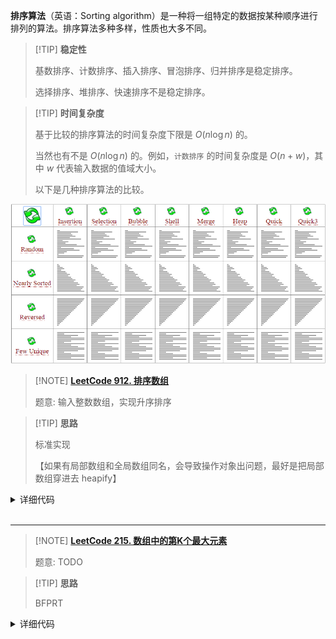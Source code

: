 **排序算法**（英语：Sorting algorithm）是一种将一组特定的数据按某种顺序进行排列的算法。排序算法多种多样，性质也大多不同。

> [!TIP] **稳定性**
> 
> 基数排序、计数排序、插入排序、冒泡排序、归并排序是稳定排序。
> 
> 选择排序、堆排序、快速排序不是稳定排序。


> [!TIP] **时间复杂度**
> 
> 基于比较的排序算法的时间复杂度下限是 $O(n\log n)$ 的。
> 
> 当然也有不是 $O(n\log n)$ 的。例如，`计数排序` 的时间复杂度是 $O(n+w)$，其中 $w$ 代表输入数据的值域大小。
> 
> 以下是几种排序算法的比较。

![几种排序算法的比较](./images/sort-intro-1.apng)

> [!NOTE] **[LeetCode 912. 排序数组](https://leetcode.cn/problems/sort-an-array)**
> 
> 题意: 输入整数数组，实现升序排序

> [!TIP] **思路**
> 
> 标准实现
> 
> 【如果有局部数组和全局数组同名，会导致操作对象出问题，最好是把局部数组穿进去 heapify】

<details>
<summary>详细代码</summary>
<!-- tabs:start -->

##### **C++ 快排**

```cpp
class Solution {
public:
    void quick_sort(vector<int> & nums, int l, int r) {
        if (l >= r)
            return;
        int i = l - 1, j = r + 1, x = nums[l + r >> 1];
        while (i < j) {
            do i ++ ; while (nums[i] < x);
            do j -- ; while (nums[j] > x);
            if (i < j)
                swap(nums[i], nums[j]);
        }
        // ATTENTION 只能用 j 
        // Luogu https://www.luogu.com.cn/problem/P1177
        quick_sort(nums, l, j);
        quick_sort(nums, j + 1, r);
    }

    vector<int> sortArray(vector<int>& nums) {
        quick_sort(nums, 0, nums.size() - 1);
        return nums;
    }
};
```

##### **C++ 归并**

```cpp
class Solution {
public:
    const static int N = 5e4 + 10;
    
    int tmp[N];

    void merge_sort(vector<int> & nums, int l, int r) {
        if (l >= r)
            return;
        int mid = l + r >> 1;
        merge_sort(nums, l, mid), merge_sort(nums, mid + 1, r);
        int i = l, j = mid + 1, k = 0;
        while (i <= mid && j <= r)
            if (nums[i] <= nums[j])
                tmp[k ++ ] = nums[i ++ ];
            else
                tmp[k ++ ] = nums[j ++ ];
        
        while (i <= mid)
            tmp[k ++ ] = nums[i ++ ];
        while (j <= mid)
            tmp[k ++ ] = nums[j ++ ];
        
        for (int i = l, j = 0; j < k; ++ i , ++ j )
            nums[i] = tmp[j];
    }

    vector<int> sortArray(vector<int>& nums) {
        merge_sort(nums, 0, nums.size() - 1);
        return nums;
    }
};
```

##### **C++ 堆排**

```cpp
class Solution {
public:
    int n;

    void heapify(vector<int> & nums, int u) {
        int t = u;
        int ls = u << 1, rs = u << 1 | 1;
        // 1. 下标需要恢复 -1
        // 2. 不需要从小到大输出 反而需要从大到小整理(大的放末尾并收缩) 故使用大顶堆
        /*
        if (u * 2 <= cnt && ns[u * 2 - 1] > ns[t - 1])
            t = u * 2;
        if (u * 2 + 1 <= cnt && ns[u * 2 + 1 - 1] > ns[t - 1])
            t = u * 2 + 1;
        */
        if (ls <= n && nums[ls - 1] > nums[t - 1])
            t = ls;
        if (rs <= n && nums[rs - 1] > nums[t - 1])
            t = rs;
        if (t != u) {
            swap(nums[u - 1], nums[t - 1]);
            heapify(nums, t);
        }
    }

    vector<int> sortArray(vector<int>& nums) {
        this->n = nums.size();

        // 1. 建堆
        // 数组下标从0开始 故使用 (n-2)/2 与 i>=0
        // for (int i = (n - 1) / 2; i >= 0; -- i )
        //
        // 实际上，下标从 1 起始会更好写
        for (int i = n / 2; i; -- i )
            heapify(nums, i);
        
        // 2. 排序
        // 当前堆顶已经是最大值 考虑挨个swap
        for ( ; n; ) {
            swap(nums[1 - 1], nums[n - 1]);
            n -- ;
            heapify(nums, 1);
        }
        return nums;
    }
};
```

##### **C++ 冒泡 + 选择 + 插入**

```cpp
class Solution {
public:
    void bubbleSort(vector<int> & nums) {
        // 1. p 定位待放置的元素
        // 2. i 从头到尾扫描并 [迁移元素]
        // 
        // => p 右侧是已排序区间 左侧待排序区间
        for (int p = nums.size() - 1; p; -- p )
            for (int i = 1; i <= p; ++ i )
                if (nums[i - 1] > nums[i])
                    swap(nums[i - 1], nums[i]);
    }

    void selectionSort(vector<int> & nums) {
        // 1. p 定位待放置的元素
        // 2. i 从头到尾扫描并 [选择最大元素位置]
        // 
        // => p 右侧是已排序区间 左侧待排序区间
        for (int p = nums.size() - 1; p; -- p ) {
            int max_idx = 0;
            for (int i = 1; i <= p; ++ i )
                if (nums[i] > nums[max_idx])
                    max_idx = i;
            swap(nums[p], nums[max_idx]);
        }
    }

    void insertionSort(vector<int> & nums) {
        // 1. p 定位待【定位】的元素
        // 2. i 从头扫到尾 找到待定位元素应当放置的位置
        // 
        // => p 左侧是已排序区间 右侧待排序区间
        for (int p = 1; p < nums.size(); ++ p ) {
            // 不断将当前元素往前挪
            for (int i = p; i; -- i )
                if (nums[i] < nums[i - 1])
                    swap(nums[i], nums[i - 1]);
                else
                    break;
        }
    }

    vector<int> sortArray(vector<int>& nums) {
        insertionSort(nums);
        return nums;
    }
};
```

##### **C++ 希尔**

```cpp
// 希尔排序可以看作是一个冒泡排序或者插入排序的变形
//
// 在每次的排序的时候都把数组拆分成若干个序列，一个序列的相邻的元素索引相隔的固定的距离gap，每一轮对这些序列进行冒泡或者插入排序，然后再缩小gap得到新的序列一一排序，直到gap为1
```

##### **C++ 计数**

```cpp
class Solution {
public:
    void countSort(vector<int> & nums) {
        int minv = INT_MAX, maxv = INT_MIN;
        for (auto x : nums)
            minv = min(minv, x), maxv = max(maxv, x);
        
        vector<int> count(maxv - minv + 1);
        for (auto x : nums)
            count[x - minv] ++ ;
        
        for (int i = 0, j = 0; i < count.size(); ++ i )
            for (int z = 0; z < count[i]; ++ z )
                nums[j ++ ] = i + minv;
    }

    vector<int> sortArray(vector<int>& nums) {
        countSort(nums);
        return nums;
    }
};
```

##### **C++ 桶排序**

```cpp
// 先将所有元素分桶，在单个桶内执行其他排序算法
```

##### **C++ 基数**

```cpp
// 类似桶排，只是分类规则是按照数位从低到高，对于每一个具体数位执行一次操作后在当前数位即有序
// 迭代其他数位，同时保持桶中已有的顺序即可
```

##### **Python**

```python

```

<!-- tabs:end -->
</details>

<br>

* * *

> [!NOTE] **[LeetCode 215. 数组中的第K个最大元素](https://leetcode.cn/problems/kth-largest-element-in-an-array/)**
> 
> 题意: TODO

> [!TIP] **思路**
> 
> BFPRT

<details>
<summary>详细代码</summary>
<!-- tabs:start -->

##### **C++ 标准**

```cpp
class Solution {
public:
    // k 保持不变 持续缩小范围
    int quick_sort(vector<int> & nums, int l, int r, int k) {
        if (l >= r) // ATTENTION
            return nums[k];
        int i = l - 1, j = r + 1, x = nums[l + r >> 1];
        while (i < j) {
            do i ++ ; while (nums[i] > x);  // ATTENTION >
            do j -- ; while (nums[j] < x);
            if (i < j)
                swap(nums[i], nums[j]);
        }
        if (k <= j)
            return quick_sort(nums, l, j, k);
        else
            return quick_sort(nums, j + 1, r, k);
    }

    int findKthLargest(vector<int>& nums, int k) {
        return quick_sort(nums, 0, nums.size() - 1, k - 1);
    }
};

class Solution {
public:
    int quick_sort(vector<int> & nums, int l, int r, int k) {
        if (l >= r)
            return nums[l];
        int i = l - 1, j = r + 1, x = nums[l + r >> 1];
        while (i < j) {
            do i ++ ; while (nums[i] > x);
            do j -- ; while (nums[j] < x);
            if (i < j)
                swap(nums[i], nums[j]);
        }
        if (j - l + 1 >= k)
            return quick_sort(nums, l, j, k);
        else
            return quick_sort(nums, j + 1, r, k - (j - l + 1));
    }

    int findKthLargest(vector<int>& nums, int k) {
        return quick_sort(nums, 0, nums.size() - 1, k);
    }
};
```
